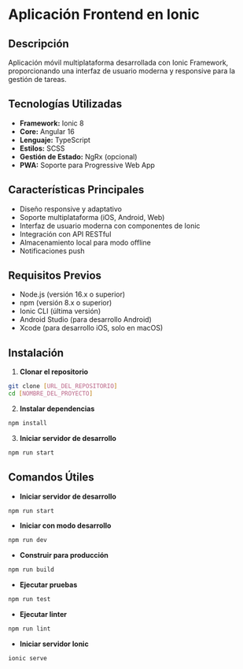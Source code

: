 # Aplicación Frontend en Ionic

## Descripción
Aplicación móvil multiplataforma desarrollada con Ionic Framework, proporcionando una interfaz de usuario moderna y responsive para la gestión de tareas.

## Tecnologías Utilizadas
- **Framework:** Ionic 8
- **Core:** Angular 16
- **Lenguaje:** TypeScript
- **Estilos:** SCSS
- **Gestión de Estado:** NgRx (opcional)
- **PWA:** Soporte para Progressive Web App

## Características Principales
- Diseño responsive y adaptativo
- Soporte multiplataforma (iOS, Android, Web)
- Interfaz de usuario moderna con componentes de Ionic
- Integración con API RESTful
- Almacenamiento local para modo offline
- Notificaciones push

## Requisitos Previos
- Node.js (versión 16.x o superior)
- npm (versión 8.x o superior)
- Ionic CLI (última versión)
- Android Studio (para desarrollo Android)
- Xcode (para desarrollo iOS, solo en macOS)

## Instalación

1. **Clonar el repositorio**
```bash
git clone [URL_DEL_REPOSITORIO]
cd [NOMBRE_DEL_PROYECTO]
```

2. **Instalar dependencias**
```bash
npm install
```

3. **Iniciar servidor de desarrollo**
```bash
npm run start
```

## Comandos Útiles

- **Iniciar servidor de desarrollo**
```bash
npm run start
```

- **Iniciar con modo desarrollo**
```bash
npm run dev
```

- **Construir para producción**
```bash
npm run build
```

- **Ejecutar pruebas**
```bash
npm run test
```

- **Ejecutar linter**
```bash
npm run lint
```

- **Iniciar servidor Ionic**
```bash
ionic serve
```


